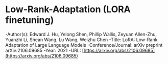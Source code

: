 # Low-Rank-Adaptation (LORA finetuning)

-Author(s): Edward J. Hu, Yelong Shen, Phillip Wallis, Zeyuan Allen-Zhu, Yuanzhi Li, Shean Wang, Lu Wang, Weizhu Chen
-Title: LoRA: Low-Rank Adaptation of Large Language Models
-Conference/Journal: arXiv preprint arXiv:2106.09685
-Year: 2021
-URL: [https://arxiv.org/abs/2106.09685](https://arxiv.org/abs/2106.09685)
